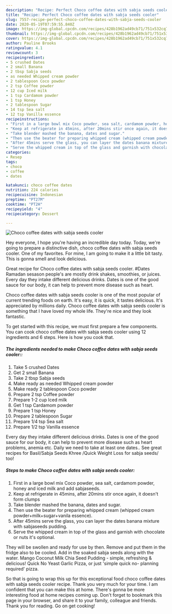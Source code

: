 ```yaml
---
description: "Recipe: Perfect Choco coffee dates with sabja seeds cooler"
title: "Recipe: Perfect Choco coffee dates with sabja seeds cooler"
slug: 7557-recipe-perfect-choco-coffee-dates-with-sabja-seeds-cooler
date: 2020-05-19T07:59:55.840Z
image: https://img-global.cpcdn.com/recipes/428b1962ad49cb71/751x532cq70/choco-coffee-dates-with-sabja-seeds-cooler-recipe-main-photo.jpg
thumbnail: https://img-global.cpcdn.com/recipes/428b1962ad49cb71/751x532cq70/choco-coffee-dates-with-sabja-seeds-cooler-recipe-main-photo.jpg
cover: https://img-global.cpcdn.com/recipes/428b1962ad49cb71/751x532cq70/choco-coffee-dates-with-sabja-seeds-cooler-recipe-main-photo.jpg
author: Pauline Brooks
ratingvalue: 4.1
reviewcount: 3
recipeingredient:
- 5 crushed Dates
- 2 small Banana
- 2 tbsp Sabja seeds
- as needed Whipped cream powder
- 2 tablespoon Coco powder
- 2 tsp Coffee powder
- 12 cup Iced milk
- 1 tsp Cardamom powder
- 1 tsp Honey
- 2 tablespoon Sugar
- 14 tsp Sea salt
- 12 tsp Vanilla essence
recipeinstructions:
- "First in a large bowl mix Coco powder, sea salt, cardamom powder, honey and iced milk and add sabjaseeds."
- "Keep at refrigerate in 45mins, after 20mins stir once again, it doesn&#39;t form clumps"
- "Take blender mashed the banana, dates and sugar."
- "Then use the beater for preparing whipped cream (whipped cream powder+milk+sugar+vanila essence)."
- "After 45mins serve the glass, you can layer the dates banana mixture with sabjaseeds pudding."
- "Serve the whipped cream in top of the glass and garnish with chocolate or nuts it&#39;s optional."
categories:
- Resep
tags:
- choco
- coffee
- dates

katakunci: choco coffee dates
nutrition: 224 calories
recipecuisine: Indonesian
preptime: "PT27M"
cooktime: "PT2H"
recipeyield: "4"
recipecategory: Dessert

---
```



![Choco coffee dates with sabja seeds cooler](https://img-global.cpcdn.com/recipes/428b1962ad49cb71/751x532cq70/choco-coffee-dates-with-sabja-seeds-cooler-recipe-main-photo.jpg)

Hey everyone, I hope you're having an incredible day today. Today, we're going to prepare a distinctive dish, choco coffee dates with sabja seeds cooler. One of my favorites. For mine, I am going to make it a little bit tasty. This is gonna smell and look delicious.

Great recipe for Choco coffee dates with sabja seeds cooler. #Dates Ramadan sesason people&#39;s are mostly drink shakes, smoothies, or juices. Every day they intake different delicious drinks. Dates is one of the good sauce for our body, it can help to prevent more disease such as heart.

Choco coffee dates with sabja seeds cooler is one of the most popular of current trending foods on earth. It's easy, it is quick, it tastes delicious. It's appreciated by millions daily. Choco coffee dates with sabja seeds cooler is something that I have loved my whole life. They're nice and they look fantastic.


To get started with this recipe, we must first prepare a few components. You can cook choco coffee dates with sabja seeds cooler using 12 ingredients and 6 steps. Here is how you cook that.

##### The ingredients needed to make Choco coffee dates with sabja seeds cooler::

1. Take 5 crushed Dates
1. Get 2 small Banana
1. Take 2 tbsp Sabja seeds
1. Make ready as needed Whipped cream powder
1. Make ready 2 tablespoon Coco powder
1. Prepare 2 tsp Coffee powder
1. Prepare 1-2 cup Iced milk
1. Get 1 tsp Cardamom powder
1. Prepare 1 tsp Honey
1. Prepare 2 tablespoon Sugar
1. Prepare 1/4 tsp Sea salt
1. Prepare 1/2 tsp Vanilla essence


Every day they intake different delicious drinks. Dates is one of the good sauce for our body, it can help to prevent more disease such as heart problems, anemia etc. Daily we need to take at least one dates.. See great recipes for Basil/Sabja Seeds Khree /Quick Weight Loss for sabja seeds/ too! 

##### Steps to make Choco coffee dates with sabja seeds cooler:

1. First in a large bowl mix Coco powder, sea salt, cardamom powder, honey and iced milk and add sabjaseeds.
1. Keep at refrigerate in 45mins, after 20mins stir once again, it doesn&#39;t form clumps
1. Take blender mashed the banana, dates and sugar.
1. Then use the beater for preparing whipped cream (whipped cream powder+milk+sugar+vanila essence).
1. After 45mins serve the glass, you can layer the dates banana mixture with sabjaseeds pudding.
1. Serve the whipped cream in top of the glass and garnish with chocolate or nuts it&#39;s optional.


They will be swollen and ready for use by then. Remove and put them in the fridge also to be cooled. Add in the soaked sabja seeds along with the water. Mango Coconut Milk Chia Seed Pudding - simple, refreshing &amp; delicious! Quick No Yeast Garlic Pizza, or just &#39;simple quick no- planning required&#39; pizza. 

So that is going to wrap this up for this exceptional food choco coffee dates with sabja seeds cooler recipe. Thank you very much for your time. I am confident that you can make this at home. There's gonna be more interesting food at home recipes coming up. Don't forget to bookmark this page in your browser, and share it to your family, colleague and friends. Thank you for reading. Go on get cooking!
